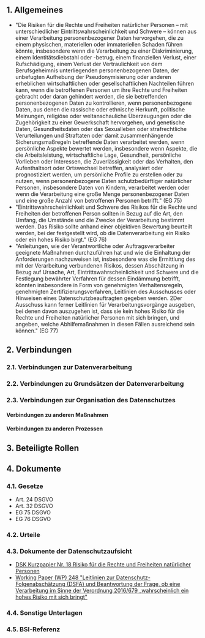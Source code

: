 ## 1. Allgemeines
- "Die Risiken für die Rechte und Freiheiten natürlicher Personen – mit unterschiedlicher Eintrittswahrscheinlichkeit und Schwere – können aus einer Verarbeitung personenbezogener Daten hervorgehen, die zu einem physischen, materiellen oder immateriellen Schaden führen könnte, insbesondere wenn die Verarbeitung zu einer Diskriminierung, einem Identitätsdiebstahl oder -betrug, einem finanziellen Verlust, einer Rufschädigung, einem Verlust der Vertraulichkeit von dem Berufsgeheimnis unterliegenden personenbezogenen Daten, der unbefugten Aufhebung der Pseudonymisierung oder anderen erheblichen wirtschaftlichen oder gesellschaftlichen Nachteilen führen kann, wenn die betroffenen Personen um ihre Rechte und Freiheiten gebracht oder daran gehindert werden, die sie betreffenden personenbezogenen Daten zu kontrollieren, wenn personenbezogene Daten, aus denen die rassische oder ethnische Herkunft, politische Meinungen, religiöse oder weltanschauliche Überzeugungen oder die Zugehörigkeit zu einer Gewerkschaft hervorgehen, und genetische Daten, Gesundheitsdaten oder das Sexualleben oder strafrechtliche Verurteilungen und Straftaten oder damit zusammenhängende Sicherungsmaßregeln betreffende Daten verarbeitet werden, wenn persönliche Aspekte bewertet werden, insbesondere wenn Aspekte, die die Arbeitsleistung, wirtschaftliche Lage, Gesundheit, persönliche Vorlieben oder Interessen, die Zuverlässigkeit oder das Verhalten, den Aufenthaltsort oder Ortswechsel betreffen, analysiert oder prognostiziert werden, um persönliche Profile zu erstellen oder zu nutzen, wenn personenbezogene Daten schutzbedürftiger natürlicher Personen, insbesondere Daten von Kindern, verarbeitet werden oder wenn die Verarbeitung eine große Menge personenbezogener Daten und eine große Anzahl von betroffenen Personen betrifft." (EG 75)
- "Eintrittswahrscheinlichkeit und Schwere des Risikos für die Rechte und Freiheiten der betroffenen Person sollten in Bezug auf die Art, den Umfang, die Umstände und die Zwecke der Verarbeitung bestimmt werden. Das Risiko sollte anhand einer objektiven Bewertung beurteilt werden, bei der festgestellt wird, ob die Datenverarbeitung ein Risiko oder ein hohes Risiko birgt." (EG 76)
- "Anleitungen, wie der Verantwortliche oder Auftragsverarbeiter geeignete Maßnahmen durchzuführen hat und wie die Einhaltung der Anforderungen nachzuweisen ist, insbesondere was die Ermittlung des mit der Verarbeitung verbundenen Risikos, dessen Abschätzung in Bezug auf Ursache, Art, Eintrittswahrscheinlichkeit und Schwere und die Festlegung bewährter Verfahren für dessen Eindämmung betrifft, könnten insbesondere in Form von genehmigten Verhaltensregeln, genehmigten Zertifizierungsverfahren, Leitlinien des Ausschusses oder Hinweisen eines Datenschutzbeauftragten gegeben werden. 2Der Ausschuss kann ferner Leitlinien für Verarbeitungsvorgänge ausgeben, bei denen davon auszugehen ist, dass sie kein hohes Risiko für die Rechte und Freiheiten natürlicher Personen mit sich bringen, und angeben, welche Abhilfemaßnahmen in diesen Fällen ausreichend sein können." (EG 77)
## 2. Verbindungen
### 2.1. Verbindungen zur Datenverarbeitung
### 2.2. Verbindungen zu Grundsätzen der Datenverarbeitung
### 2.3. Verbindungen zur Organisation des Datenschutzes
#### Verbindungen zu anderen Maßnahmen
#### Verbindungen zu anderen Prozessen
## 3. Beteiligte Rollen
## 4. Dokumente
### 4.1. Gesetze
- Art. 24 DSGVO
- Art. 32 DSGVO
- EG 75 DSGVO
- EG 76 DSGVO
### 4.2. Urteile
### 4.3. Dokumente der Datenschutzaufsicht
- [DSK Kurzpapier Nr. 18 Risiko für die Rechte und Freiheiten natürlicher Personen](https://www.datenschutzkonferenz-online.de/media/kp/dsk_kpnr_18.pdf)
- [Working Paper (WP) 248 "Leitlinien zur Datenschutz-Folgenabschätzung (DSFA) und Beantwortung der Frage, ob eine Verarbeitung im Sinne der Verordnung 2016/679 „wahrscheinlich ein hohes Risiko mit sich bringt"](https://ec.europa.eu/newsroom/article29/items/611236)
### 4.4. Sonstige Unterlagen
### 4.5. BSI-Referenz